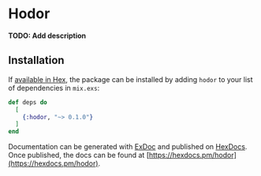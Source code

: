 # Hodor

**TODO: Add description**

## Installation

If [available in Hex](https://hex.pm/docs/publish), the package can be installed
by adding `hodor` to your list of dependencies in `mix.exs`:

```elixir
def deps do
  [
    {:hodor, "~> 0.1.0"}
  ]
end
```

Documentation can be generated with [ExDoc](https://github.com/elixir-lang/ex_doc)
and published on [HexDocs](https://hexdocs.pm). Once published, the docs can
be found at [https://hexdocs.pm/hodor](https://hexdocs.pm/hodor).

